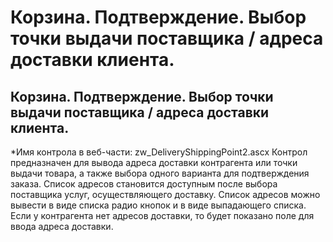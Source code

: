 ﻿---
description: 2.4.7
---
# Корзина. Подтверждение. Выбор точки выдачи поставщика / адреса доставки клиента.
## Корзина. Подтверждение. Выбор точки выдачи поставщика / адреса доставки клиента.
*Имя контрола в веб-части: zw_DeliveryShippingPoint2.ascx
Контрол предназначен для вывода адреса доставки контрагента или точки выдачи товара, а также выбора одного варианта для подтверждения заказа.
Список адресов становится доступным после выбора поставщика услуг, осуществляющего доставку.
Список адресов можно вывести в виде списка радио кнопок и в виде выпадающего списка.
Если у контрагента нет адресов доставки, то будет показано поле для ввода адреса доставки. 
